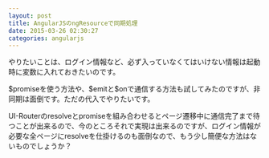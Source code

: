 ```yaml
---
layout: post
title: AngularJSのngResourceで同期処理
date: 2015-03-26 02:30:27
categories: angularjs
---
```

<!-- {% raw %} -->
<p>やりたいことは、ログイン情報など、必ず入っていなくてはいけない情報は起動時に変数に入れておきたいのです。</p>

<p>$promiseを使う方法や、$emitと$onで通信する方法も試してみたのですが、非同期は面倒です。ただの代入でやりたいです。</p>

<p>UI-Routerのresolveとpromiseを組み合わせるとページ遷移中に通信完了まで待つことが出来るので、今のところそれで実現は出来るのですが、ログイン情報が必要な全ページにresolveを仕掛けるのも面倒なので、もう少し簡便な方法はないものでしょうか？</p>
<!-- {% endraw %} -->
